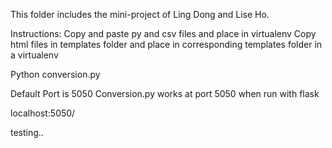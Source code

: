This folder includes the mini-project of Ling Dong and Lise Ho.


Instructions:
Copy and paste py and csv files and place in virtualenv
Copy html files in templates folder and place in corresponding templates folder in a virtualenv

Python conversion.py

Default Port is 5050
Conversion.py works at port 5050 when run with flask

localhost:5050/


testing..

